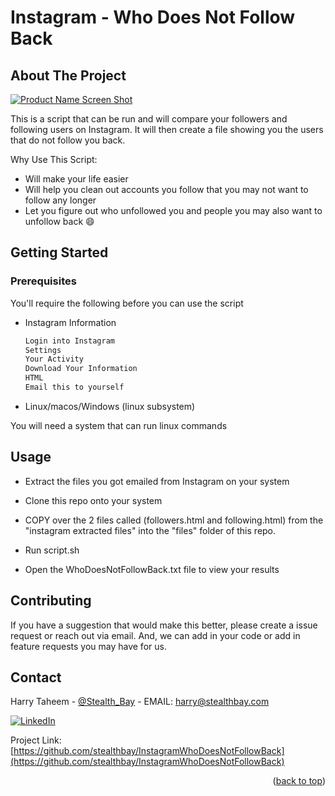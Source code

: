 # Instagram - Who Does Not Follow Back

<!-- ABOUT THE PROJECT -->
## About The Project

[![Product Name Screen Shot][product-screenshot]](https://example.com)

This is a script that can be run and will compare your followers and following users on Instagram.
It will then create a file showing you the users that do not follow you back.

Why Use This Script:
* Will make your life easier
* Will help you clean out accounts you follow that you may not want to follow any longer
* Let you figure out who unfollowed you and people you may also want to unfollow back :smile:


<!-- GETTING STARTED -->
## Getting Started

### Prerequisites

You'll require the following before you can use the script
* Instagram Information
  ```sh
  Login into Instagram
  Settings
  Your Activity
  Download Your Information
  HTML 
  Email this to yourself

  ```

* Linux/macos/Windows (linux subsystem)

 You will need a system that can run linux commands


<!-- USAGE EXAMPLES -->
## Usage

* Extract the files you got emailed from Instagram on your system

* Clone this repo onto your system

* COPY over the 2 files called (followers.html and following.html) from the "instagram extracted files" into the "files" folder of this repo.

* Run script.sh

* Open the WhoDoesNotFollowBack.txt file to view your results


<!-- CONTRIBUTING -->
## Contributing

If you have a suggestion that would make this better, please create a issue request or reach out via email. And, we can add in your code or add in feature requests you may have for us.

<!-- CONTACT -->
## Contact

Harry Taheem - [@Stealth_Bay](https://twitter.com/stealth_bay) - EMAIL: harry@stealthbay.com 

 [![LinkedIn][linkedin-shield]][linkedin-url]

Project Link: [https://github.com/stealthbay/InstagramWhoDoesNotFollowBack](https://github.com/stealthbay/InstagramWhoDoesNotFollowBack)

<p align="right">(<a href="#readme-top">back to top</a>)</p>



<!-- MARKDOWN LINKS & IMAGES -->
<!-- https://www.markdownguide.org/basic-syntax/#reference-style-links -->
[linkedin-shield]: https://img.shields.io/badge/-LinkedIn-black.svg?style=for-the-badge&logo=linkedin&colorB=555
[linkedin-url]: https://linkedin.com/in/taheem
[product-screenshot]: images/screenshot.png
